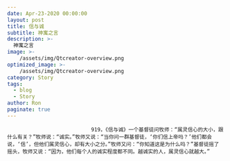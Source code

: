 ```yaml
---
date: Apr-23-2020 00:00:00
layout: post
title: 信与诚
subtitle: 神寓之言
description: >-
  神寓之言
image: >-
    /assets/img/Qtcreator-overview.png
optimized_image: >-
    /assets/img/Qtcreator-overview.png
category: Story
tags:
  - blog
  - Story
author: Ron
paginate: true
---
```


							　　919，《信与诚》一个基督徒问牧师：“属灵信心的大小，跟什么有关？”牧师说：“诚实。”牧师又说：“当你问一群基督徒，‘你们信上帝吗？’他们都会说，‘信’，但他们属灵信心，却有大小之分。”牧师又问：“你知道这是为什么吗？”基督徒摇了摇头，牧师又说：“因为，他们每个人的诚实程度都不同。越诚实的人，属灵信心就越大。”
							
							
						